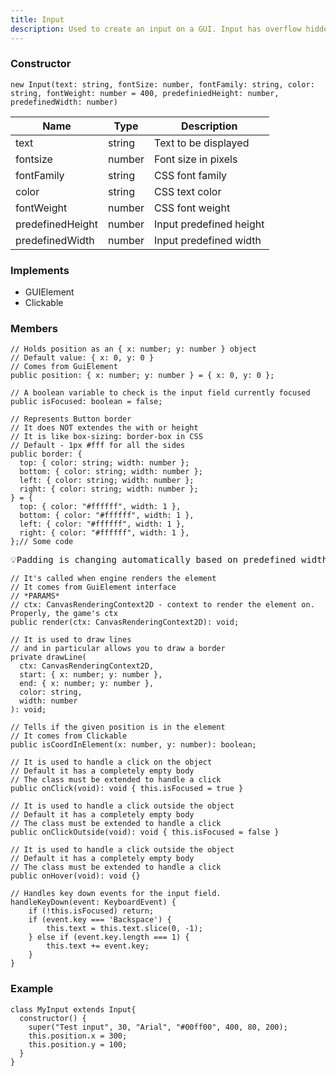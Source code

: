 ```yaml
---
title: Input 
description: Used to create an input on a GUI. Input has overflow hidden.
---
```


### Constructor
```tsx
new Input(text: string, fontSize: number, fontFamily: string, color: string, fontWeight: number = 400, predefiniedHeight: number, predefinedWidth: number) 
```

| Name | Type | Description |
| --- | --- | --- |
| text | string | Text to be displayed |
| fontsize | number | Font size in pixels |
| fontFamily | string | CSS font family |
| color | string | CSS text color |
| fontWeight | number | CSS font weight |
| predefinedHeight | number | Input predefined height |
| predefinedWidth | number | Input predefined width |

### Implements

- GUIElement
- Clickable

### Members
```tsx
// Holds position as an { x: number; y: number } object
// Default value: { x: 0, y: 0 }
// Comes from GuiElement
public position: { x: number; y: number } = { x: 0, y: 0 };
```

```tsx
// A boolean variable to check is the input field currently focused
public isFocused: boolean = false;
```


```tsx
// Represents Button border
// It does NOT extendes the with or height
// It is like box-sizing: border-box in CSS
// Default - 1px #fff for all the sides
public border: {
  top: { color: string; width: number };
  bottom: { color: string; width: number };
  left: { color: string; width: number };
  right: { color: string; width: number };
} = {
  top: { color: "#ffffff", width: 1 },
  bottom: { color: "#ffffff", width: 1 },
  left: { color: "#ffffff", width: 1 },
  right: { color: "#ffffff", width: 1 },
};// Some code
```

<pre>
💡Padding is changing automatically based on predefined width and height
</pre>

```tsx
// It's called when engine renders the element
// It comes from GuiElement interface
// *PARAMS*
// ctx: CanvasRenderingContext2D - context to render the element on. Properly, the game's ctx
public render(ctx: CanvasRenderingContext2D): void;
```

```tsx
// It is used to draw lines
// and in particular allows you to draw a border
private drawLine(
  ctx: CanvasRenderingContext2D,
  start: { x: number; y: number },
  end: { x: number; y: number },
  color: string,
  width: number
): void;
```

```tsx
// Tells if the given position is in the element
// It comes from Clickable
public isCoordInElement(x: number, y: number): boolean;
```

```tsx
// It is used to handle a click on the object
// Default it has a completely empty body
// The class must be extended to handle a click
public onClick(void): void { this.isFocused = true }
```

```tsx
// It is used to handle a click outside the object
// Default it has a completely empty body
// The class must be extended to handle a click
public onClickOutside(void): void { this.isFocused = false }
```

```tsx
// It is used to handle a click outside the object
// Default it has a completely empty body
// The class must be extended to handle a click
public onHover(void): void {}
```

```tsx
// Handles key down events for the input field.
handleKeyDown(event: KeyboardEvent) {
    if (!this.isFocused) return;
    if (event.key === 'Backspace') {
        this.text = this.text.slice(0, -1);
    } else if (event.key.length === 1) {
        this.text += event.key;
    }
}
```

### Example

```tsx
class MyInput extends Input{
  constructor() {
    super("Test input", 30, "Arial", "#00ff00", 400, 80, 200);
    this.position.x = 300;
    this.position.y = 100;
  }
}
```